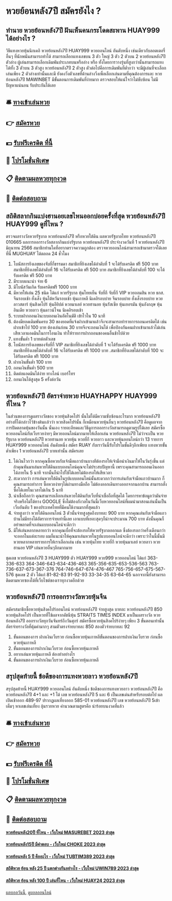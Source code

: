 # หวยย้อนหลัง7ปี สมัครยังไง ?
## ทำนาย หวยย้อนหลัง7ปี ฝันเห็นคนกระโดดสะพาน HUAY999 ได้อย่างไร ?
วิธีแทงหวยหุ้นนิกเคอิ หวยย้อนหลัง7ปี HUAY999 หวยออนไลน์ อันดับหนึ่ง เช่นเดียวกับลอตเตอรี่อื่นๆ ที่นักพนันสามารถทำได้ สามารถเลือกแทงเลขบน 3 ตัว ใหญ่ 3 ตัว 2 ตัวบน 2 หวยย้อนหลัง7ปี ตัวล่าง ผู้เล่นสามารถเลือกเดิมพันประเภทบนหรือล่าง หรือ ทั้งโดยการวางรุ่นที่สูงกว่านั้นสามารถแทงได้ทั้ง 3 ตัวบน 3 ตัวสูง หวยย้อนหลัง7ปี 2 ตัวสูง ตัวต่อไปคือการเดิมพันที่ต่ำกว่า จะมีผู้เล่นที่จะเลือกเล่นเพียง 2 ตัวล่างเท่านั้นและมี ยังคงวิ่งตัวเลขที่ด้านล่างวิ่งเพื่อเลือกเล่นตามที่คุณต้องการและ หวยย้อนหลัง7ปี MAWINBET มีขั้นตอนการเดิมพันที่ง่ายมาก ตรวจสอบให้แน่ใจว่าไม่ซับซ้อน ไม่มีปัญหาแน่นอน รับประกันได้เลย

## 🛎 [ทางเข้าเล่นหวย](https://bit.ly/3BG5bNw)
## 👉 [สมัครหวย](https://bit.ly/3BG5bNw)
## 💵 [รับฟรีเครดิต ที่นี้](https://bit.ly/3C3mvgS)
## 👑 [โปรโมชั่นพิเศษ](https://bit.ly/3C3mvgS)
## 📋 [ติดตามผลหวยทุกงวด](https://bit.ly/3C3mvgS)
## 📱 [ติดต่อสอบถาม](https://bit.ly/3C3mvgS)

## สถิติสลากกินแบ่งฮานอยเลขไหนออกบ่อยครั้งที่สุด หวยย้อนหลัง7ปี HUAY999 ดูที่ไหน ?
ตรวจผลรางวัลหวยรัฐบาล หวยย้อนหลัง7ปี หรือหวยใต้ดิน ผลหวยรัฐบาลไทย หวยย้อนหลัง7ปี 010665 ผลการออกรางวัลสลากกินแบ่งรัฐบาล หวยย้อนหลัง7ปี ประจำงวดวันที่ 1 หวยย้อนหลัง7ปี มิถุนายน 2566 สมาชิกท่านใดที่อยากตรวจความถูกต้อง ตรวจหวยออนไลน์สามารถเข้ามาตรวจได้เลยที่นี่ MUGHUAY ได้ตลอด 24 ชั่วโมง
1. โบนัสการยิงเลขของจับยี่กี่ธรรมดา สมาชิกที่ยิงเลขได้ลำดับที่ 1 จะได้รับเครดิต ฟรี 500 บาท สมาชิกที่ยิงเลขได้ลำดับที่ 16 จะได้รับเครดิต ฟรี 500 บาท สมาชิกที่ยิงเลขได้ลำดับที่ 100 จะได้รับเครดิต ฟรี 500 บาท
2. มีระบบแนะนำ จ่าย 6
3. มีโบนัสวันเกิด รับเครดิตฟรี 1000 บาท
4. มีหวยให้เล่น 25 ชนิด ได้แก่ หวยรัฐบาล หุ้นไทยเย็น จับยี่กี จับยี่กี VIP หวยออมสิน หวย ธกส. จีนรอบเช้า ฮั่งเส็ง หุ้นไต้หวันรอบเช้า หุ้นเกาหลี นิเคอิรอบบ่าย จีนรอบบ่าย ฮั่งเส็งรอบบ่าย หวยลาวสตาร์ หุ้นสิงคโปร์ หุ้นอียิปต์ หวยมาเลย์ หวยฮานอย หุ้นรัสเซีย หุ้นเยอรมัน หุ้นอังกฤษ หุ้นอินเดีย หวยลาว หุ้นดาวน์โจน นิเคอิรอบเช้า
5. ระบบฝากถอนเงินะบบถอนเงินอัตโนมัติ เข้าไวใน 10 นาที
6. ต้องมียอดเดิมพันครบ 30 ของยอดที่แจ้งฝากเข้ามาแล้วจึงจะสามารถทำรายการถอนเครดิตได้ เช่น ฝากเข้าไป 100 บาท ต้องเล่นก่อน 30 บาทจึงจะถอนเงินได้ เพื่อป้องกันคนฝากเข้ามาแล้วไม่เล่น เสียเวลาแอดมินในการโอนเงิน ทำให้รายการฝากถอนของคนอื่นช้าไปด้วย
7. แทงขั้นต่ำ 1 บาทต่อตัวเลข
8. โบนัสการยิงเลขของจับยี่กี่ VIP สมาชิกที่ยิงเลขได้ลำดับที่ 1 จะได้รับเครดิต ฟรี 1000 บาท สมาชิกที่ยิงเลขได้ลำดับที่ 16 จะได้รับเครดิต ฟรี 1000 บาท .สมาชิกที่ยิงเลขได้ลำดับที่ 100 จะได้รับเครดิต ฟรี 1000 บาท
9. ฝากเงินขั้นต่ำ 100 บาท
10. ถอนเงินขั้นต่ำ 500 บาท
11. ติดต่อแอดมินได้ง่าย ทางไลน์ เบอร์โทร
12. ถอนเงินได้สูงสุด 5 ครั้งต่อวัน

## หวยย้อนหลัง7ปี อัตราจ่ายหวย HUAYHAPPY HUAY999 ที่ไหน ?
ในส่วนของการดูผลรางวัลของ หวยหุ้นสิงคโปร์ นั้นไม่ได้มีความซับซ้อนอะไรมาก หวยย้อนหลัง7ปี อย่างที่ได้กล่าวไว้ข้างต้นเเล้วว่า หวยสิงคโปร์นั้น ก็เหมือนหวยหุ้นอื่นๆ หวยย้อนหลัง7ปี คือดูผลจากการปิดตลาดหุ้นของวันนั้น นั่นเอง รายละอียดและวิธีดูการออกรางวัลสามารถดูตามรูปได้เลย
สมัครซื้อหวยออนไลน์กับเว็บรวยง่ายๆ มีหวยออนไลน์มากมายให้เลือกเล่น หวยย้อนหลัง7ปี ไม่ว่าจะเป็น หวยรัฐบาล หวยย้อนหลัง7ปี หวยฮานอย หวยหุ้น หวยยี่กี หวยลาว และหวยหุ้นออนไลน์กว่า 13 รายการ HUAY999 หวยออนไลน์ อันดับหนึ่ง สมัคร RUAY กับเราวันนี้รับโปรโมชั้นดีๆอีกเพียบ เเทงหวยขั้นต่ำเพียง 1 หวยย้อนหลัง7ปี บาทเท่านั้น สมัครเลย
1. ได้เงินไวกว่า หากคุณซื้อหวยกับเจ้ามือแถวบ้านบางทีต้องรอให้เจ้ามือนำเงินมาให้ในวันรุ่งขึ้น แต่ถ้าคุณหันมาเล่นหวยใต้ดินแบบออนไลน์คุณจะไม่ประสบปัญหานี้ เพราะคุณสามารถถอนเงินออกได้ภายใน 5 นาที จากนั้นก็นำไปใช้ได้เลยไม่ต้องรอให้เสียเวลา
2. สะดวกกว่า การเล่นหวยใต้ดินในรูปแบบออนไลน์นั้นสะดวกกว่าการเล่นกับเจ้ามือแถวบ้านมาก ก็คุณสามารถทำการ ซื้อหวยง่ายๆได้ผ่านทางมือถือ ไม่ต้องออกเดินทางออกจากนอกบ้าน สามารถสั่งซื้อได้เลยในเวลาไม่เกิน 5 นาที
3. น่าเชื่อถือกว่า คุณสามารถเลือกเล่นหวยใต้ดินกับเว็บที่น่าเชื่อถือที่สุดได้ โดยการหาข้อมูลว่ามันจ่ายจริงหรือไม่ได้ทาง GOOGLE ซึ่งไม่ต้องกังวลในวันนี้เว็บหวยออนไลน์ที่ผมนำมาสอนเล่นนั้นเป็นเว็บอันดับ 1 ของประเทศไทยที่มีคนใช้งานมากที่สุดแล้ว
4. จ่ายสูงกว่า หวยใต้ดินออนไลน์ 3 ตัวนั้นจ่ายสูงสุดถึงบาทละ 900 บาท หากคุณเล่นกับเจ้ามือแถวบ้านไม่มีทางได้อัตราการจ่ายเท่านี้เลย เอาแบบที่เยอะสุดๆก็น่าจะประมาณ 700 บาท ดังนั้นคุณก็อย่าพลาดที่จะเล่นแบบออนไลน์จะดีกว่า
5. มีให้เล่นหลากหลายกว่า หากคุณเบื่อที่จะต้องรอให้หวยรัฐบาลออกผล ซึ่งต้องรอกว่าครึ่งเดือนกว่าจะออกในแต่ละรอบ ผมก็แนะนำให้คุณมาเล่นหวยในรูปแบบออนไลน์จะดีกว่า เพราะว่าในนี้นั้นมีหวยหลากหลายรายการให้เราเลือกเล่น เช่น หวยหุ้นไทย หวยยี่กี หวยหุ้นมาเลย์ หวยลาว หวยฮานอย VIP เล่นหวยอื่นๆอีกมากมาย

ชุดเลข หวยย้อนหลัง7ปี 3 HUAY999 ตัว HUAY999 หวย999 หวยออนไลน์ ได้แก่
363-336-633
364-346-643-634-436-463
365-356-635-653-536-563
763-736-637-673-367-376
764-746-647-674-476-467
765-756-657-675-567-576
ชุดเลข 2 ตัว ได้แก่
81-82-83
91-92-93
33-34-35
63-64-65
นอกจากนี้ยังสามารถติดตามหวยซองได้ที่เว็บไซต์ของเราทุกงวดอีกด้วย

## หวยย้อนหลัง7ปี การออกรางวัลหวยหุ้นจีน
สมัครสมาชิกซื้อหวยหุ้นสิงคโปร์ออนไลน์ หวยย้อนหลัง7ปี จ่ายสูงสุด บาทละ หวยย้อนหลัง7ปี 850
หวยหุ้นสิงคโปร์ เป็นหวยที่ใช้ผลจากดัชนีหุ้น STRAITS TIMES INDEX มาเป็นผลรางวัล หวยย้อนหลัง7ปี ออกรางวัลทุกวันจันทร์ถึงวันศุกร์ สมัครซื้อหวยหุ้นสิงคโปร์ง่ายๆ เพียง 3 ขั้นตอนเท่านั้น อัตรจ่ายรางวัลที่คุ้มค่ามากๆ สามตัวตรงจ่ายบาทละ 850 สองตัวจ่ายบาทละ 92
1. ขั้นตอนของการ ฝากเงินเว็บรวย ก่อนซื้อหวยหุ้นเกาหลีขั้นตอนของการฝากเงินเว็บรวย ก่อนซื้อหวยหุ้นเกาหลี
2. ขั้นตอนของการฝากเงินเว็บรวย ก่อนซื้อหวยหุ้นเกาหลี
3. อยากเล่นหวยหุ้นเกาหลี ต้องทำอย่างไร
4. ขั้นตอนของการฝากเงินเว็บรวย ก่อนซื้อหวยหุ้นเกาหลี

## สรุปสุดท้ายนี้ ข้อดีของการแทงหวยลาว หวยย้อนหลัง7ปี
สรุปสุดท้ายนี้ HUAY999 หวยออนไลน์ อันดับหนึ่ง ข้อดีของการแทงหวยลาว หวยย้อนหลัง7ปี คือ หวยย้อนหลัง7ปี 4+1 และ +1 ได้ เลข หวยย้อนหลัง7ปี 5 และ 6 เป็นเลขเด่นสำหรับรอบต่อไป
ผลเปิดเช้าออก 489-97
ปรากฎผลเที่ยงออก 585-01 หวยย้อนหลัง7ปี เลข หวยย้อนหลัง7ปี 5เข้าเต็มๆ
หาเลขเล่นเที่ยง ลุ้นรวยหวย คำนวณตามสูตรคือ นำร้อยบนงวดที่แล้ว

## 🛎 [ทางเข้าเล่นหวย](https://bit.ly/3BG5bNw)
## 👉 [สมัครหวย](https://bit.ly/3BG5bNw)
## 💵 [รับฟรีเครดิต ที่นี้](https://bit.ly/3C3mvgS)
## 👑 [โปรโมชั่นพิเศษ](https://bit.ly/3C3mvgS)
## 📋 [ติดตามผลหวยทุกงวด](https://bit.ly/3C3mvgS)
## 📱 [ติดต่อสอบถาม](https://bit.ly/3C3mvgS)

#### [หวยย้อนหลัง20ปี ที่ไหน - เว็บใหม่ MASUREBET 2023 ล่าสุด](https://atom.io/themes/หวยย้อนหลัง20ปี%20ที่ไหน%20-%20เว็บใหม่%20masurebet%202023%20ล่าสุด)
#### [หวยย้อนหลัง15ปี มีคำตอบ - เว็บใหม่ CHOKE 2023 ล่าสุด](https://atom.io/themes/หวยย้อนหลัง15ปี%20มีคำตอบ%20-%20เว็บใหม่%20choke%202023%20ล่าสุด)
#### [หวยย้อนหลัง 5 ปี คืออะไร - เว็บใหม่ TUBTIM389 2023 ล่าสุด](https://atom.io/themes/หวยย้อนหลัง%205%20ปี%20คืออะไร%20-%20เว็บใหม่%20tubtim389%202023%20ล่าสุด)
#### [สถิติหวย ย้อน หลัง 25 ปี แตกต่างกันอย่างไร - เว็บใหม่ UWIN789 2023 ล่าสุด](https://atom.io/themes/สถิติหวย%20ย้อน%20หลัง%2025%20ปี%20แตกต่างกันอย่างไร%20-%20เว็บใหม่%20uwin789%202023%20ล่าสุด)
#### [สถิติหวย ย้อน หลัง 100 ปี เล่นที่ไหน - เว็บใหม่ HUAY24 2023 ล่าสุด](https://atom.io/themes/สถิติหวย%20ย้อน%20หลัง%20100%20ปี%20เล่นที่ไหน%20-%20เว็บใหม่%20huay24%202023%20ล่าสุด)

[ผลบอลวันนี้](https://siamsport.tv "ผลบอลวันนี้"), [ดูบอลออนไลน์](https://siamsport.tv/ดูบอลสด "ดูบอลออนไลน์")